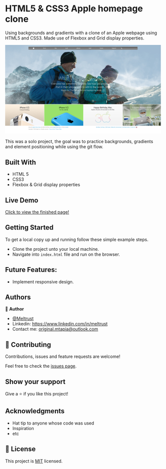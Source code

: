 # HTML5 & CSS3 Apple homepage clone

Using backgrounds and gradients with a clone of an Apple webpage using HTML5 and CSS3. Made use of Flexbox and Grid display properties.

![screenshot](./app_screenshot.png)

This was a solo project, the goal was to practice backgrounds, gradients and element positioning while using the git flow.

## Built With

- HTML 5
- CSS3
- Flexbox & Grid display properties

## Live Demo

[Click to view the finished page!](https://meltrust.github.io/Apple-Page-Clone/)


## Getting Started

To get a local copy up and running follow these simple example steps.
- Clone the project unto your local machine.
- Navigate into `index.html` file and run on the browser.

## Future Features:

- Implement responsive design.


## Authors

👤 **Author**

- [@Meltrust](https://github.com/Meltrust)
- Linkedin: https://www.linkedin.com/in/meltrust
- Contact me: original.mtapia@outlook.com

## 🤝 Contributing

Contributions, issues and feature requests are welcome!

Feel free to check the [issues page](issues/).

## Show your support

Give a ⭐️ if you like this project!

## Acknowledgments

- Hat tip to anyone whose code was used
- Inspiration
- etc

## 📝 License

This project is [MIT](lic.url) licensed.

